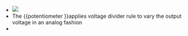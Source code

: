 - ![](https://remnote-user-data.s3.amazonaws.com/5nX2HIsdeb_UCdEEfHlNtzBimhhsO32rzPkBJCSqizF4pDjWIV-oTpjUDctzKKcrCt8Pp0OHYPy44DnMLVBwwn2RzPtJzMnxgD-C0q30Gf8D2-LLTCdt1XMiX42X30s6.png) 
- The {{potentiometer }}applies voltage divider rule to vary the output voltage in an analog fashion
- 
